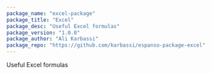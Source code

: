 ```yaml
---
package_name: "excel-package"
package_title: "Excel"
package_desc: "Useful Excel formulas"
package_version: "1.0.0"
package_author: "Ali Karbassi"
package_repo: "https://github.com/karbassi/espanso-package-excel"
---
```


Useful Excel formulas
